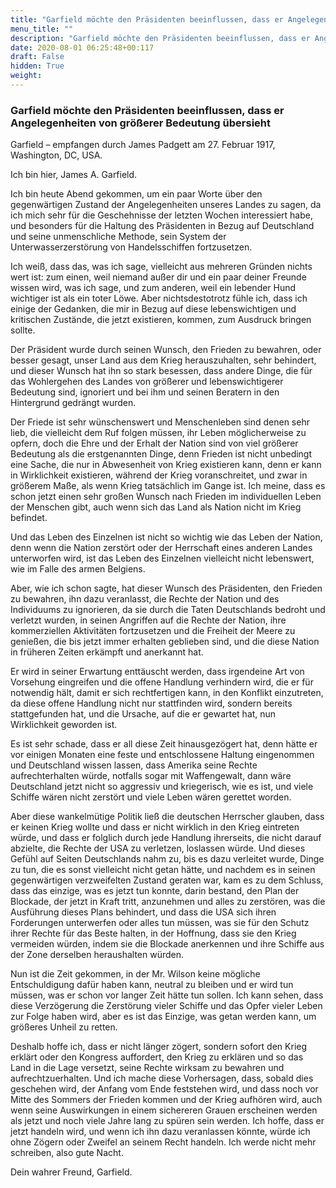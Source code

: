 ```yaml
---
title: "Garfield möchte den Präsidenten beeinflussen, dass er Angelegenheiten von größerer Bedeutung übersieht"
menu_title: ""
description: "Garfield möchte den Präsidenten beeinflussen, dass er Angelegenheiten von größerer Bedeutung übersieht"
date: 2020-08-01 06:25:48+00:117
draft: False
hidden: True
weight:
---
```

### Garfield möchte den Präsidenten beeinflussen, dass er Angelegenheiten von größerer Bedeutung übersieht

Garfield – empfangen durch James Padgett am 27. Februar 1917, Washington, DC, USA.

Ich bin hier, James A. Garfield.

Ich bin heute Abend gekommen, um ein paar Worte über den gegenwärtigen Zustand der Angelegenheiten unseres Landes zu sagen, da ich mich sehr für die Geschehnisse der letzten Wochen interessiert habe, und besonders für die Haltung des Präsidenten in Bezug auf Deutschland und seine unmenschliche Methode, sein System der Unterwasserzerstörung von Handelsschiffen fortzusetzen.

Ich weiß, dass das, was ich sage, vielleicht aus mehreren Gründen nichts wert ist: zum einen, weil niemand außer dir und ein paar deiner Freunde wissen wird, was ich sage, und zum anderen, weil ein lebender Hund wichtiger ist als ein toter Löwe. Aber nichtsdestotrotz fühle ich, dass ich einige der Gedanken, die mir in Bezug auf diese lebenswichtigen und kritischen Zustände, die jetzt existieren, kommen, zum Ausdruck bringen sollte.

Der Präsident wurde durch seinen Wunsch, den Frieden zu bewahren, oder besser gesagt, unser Land aus dem Krieg herauszuhalten, sehr behindert, und dieser Wunsch hat ihn so stark besessen, dass andere Dinge, die für das Wohlergehen des Landes von größerer und lebenswichtigerer Bedeutung sind, ignoriert und bei ihm und seinen Beratern in den Hintergrund gedrängt wurden.

Der Friede ist sehr wünschenswert und Menschenleben sind denen sehr lieb, die vielleicht dem Ruf folgen müssen, ihr Leben möglicherweise zu opfern, doch die Ehre und der Erhalt der Nation sind von viel größerer Bedeutung als die erstgenannten Dinge, denn Frieden ist nicht unbedingt eine Sache, die nur in Abwesenheit von Krieg existieren kann, denn er kann in Wirklichkeit existieren, während der Krieg voranschreitet, und zwar in größerem Maße, als wenn Krieg tatsächlich im Gange ist. Ich meine, dass es schon jetzt einen sehr großen Wunsch nach Frieden im individuellen Leben der Menschen gibt, auch wenn sich das Land als Nation nicht im Krieg befindet.

Und das Leben des Einzelnen ist nicht so wichtig wie das Leben der Nation, denn wenn die Nation zerstört oder der Herrschaft eines anderen Landes unterworfen wird, ist das Leben des Einzelnen vielleicht nicht lebenswert, wie im Falle des armen Belgiens.

Aber, wie ich schon sagte, hat dieser Wunsch des Präsidenten, den Frieden zu bewahren, ihn dazu veranlasst, die Rechte der Nation und des Individuums zu ignorieren, da sie durch die Taten Deutschlands bedroht und verletzt wurden, in seinen Angriffen auf die Rechte der Nation, ihre kommerziellen Aktivitäten fortzusetzen und die Freiheit der Meere zu genießen, die bis jetzt immer erhalten geblieben sind, und die diese Nation in früheren Zeiten erkämpft und anerkannt hat.

Er wird in seiner Erwartung enttäuscht werden, dass irgendeine Art von Vorsehung eingreifen und die offene Handlung verhindern wird, die er für notwendig hält, damit er sich rechtfertigen kann, in den Konflikt einzutreten, da diese offene Handlung nicht nur stattfinden wird, sondern bereits stattgefunden hat, und die Ursache, auf die er gewartet hat, nun Wirklichkeit geworden ist.

Es ist sehr schade, dass er all diese Zeit hinausgezögert hat, denn hätte er vor einigen Monaten eine feste und entschlossene Haltung eingenommen und Deutschland wissen lassen, dass Amerika seine Rechte aufrechterhalten würde, notfalls sogar mit Waffengewalt, dann wäre Deutschland jetzt nicht so aggressiv und kriegerisch, wie es ist, und viele Schiffe wären nicht zerstört und viele Leben wären gerettet worden.

Aber diese wankelmütige Politik ließ die deutschen Herrscher glauben, dass er keinen Krieg wollte und dass er nicht wirklich in den Krieg eintreten würde, und dass er folglich durch jede Handlung ihrerseits, die nicht darauf abzielte, die Rechte der USA zu verletzen, loslassen würde. Und dieses Gefühl auf Seiten Deutschlands nahm zu, bis es dazu verleitet wurde, Dinge zu tun, die es sonst vielleicht nicht getan hätte, und nachdem es in seinen gegenwärtigen verzweifelten Zustand geraten war, kam es zu dem Schluss, dass das einzige, was es jetzt tun konnte, darin bestand, den Plan der Blockade, der jetzt in Kraft tritt, anzunehmen und alles zu zerstören, was die Ausführung dieses Plans behindert, und dass die USA sich ihren Forderungen unterwerfen oder alles tun müssen, was sie für den Schutz ihrer Rechte für das Beste halten, in der Hoffnung, dass sie den Krieg vermeiden würden, indem sie die Blockade anerkennen und ihre Schiffe aus der Zone derselben heraushalten würden.

Nun ist die Zeit gekommen, in der Mr. Wilson keine mögliche Entschuldigung dafür haben kann, neutral zu bleiben und er wird tun müssen, was er schon vor langer Zeit hätte tun sollen. Ich kann sehen, dass diese Verzögerung die Zerstörung vieler Schiffe und das Opfer vieler Leben zur Folge haben wird, aber es ist das Einzige, was getan werden kann, um größeres Unheil zu retten.

Deshalb hoffe ich, dass er nicht länger zögert, sondern sofort den Krieg erklärt oder den Kongress auffordert, den Krieg zu erklären und so das Land in die Lage versetzt, seine Rechte wirksam zu bewahren und aufrechtzuerhalten. Und ich mache diese Vorhersagen, dass, sobald dies geschehen wird, der Anfang vom Ende feststehen wird, und dass noch vor Mitte des Sommers der Frieden kommen und der Krieg aufhören wird, auch wenn seine Auswirkungen in einem sichereren Grauen erscheinen werden als jetzt und noch viele Jahre lang zu spüren sein werden. Ich hoffe, dass er jetzt handeln wird, und wenn ich ihn dazu veranlassen könnte, würde ich ohne Zögern oder Zweifel an seinem Recht handeln.
Ich werde nicht mehr schreiben, also gute Nacht.

Dein wahrer Freund, Garfield.  
